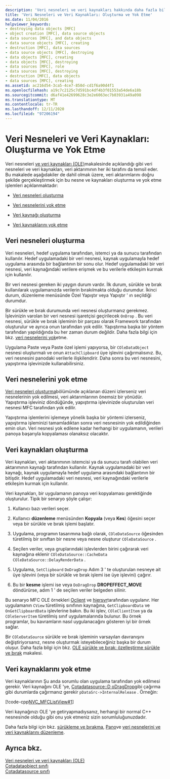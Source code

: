 ```yaml
---
description: 'Veri nesneleri ve veri kaynakları hakkında daha fazla bilgi edinin: oluşturma ve yok etme'
title: 'Veri Nesneleri ve Veri Kaynakları: Oluşturma ve Yok Etme'
ms.date: 11/04/2016
helpviewer_keywords:
- destroying data objects [MFC]
- object creation [MFC], data source objects
- data sources [MFC], and data objects
- data source objects [MFC], creating
- destruction [MFC], data sources
- data source objects [MFC], destroying
- data objects [MFC], creating
- data objects [MFC], destroying
- data sources [MFC], role
- data sources [MFC], destroying
- destruction [MFC], data objects
- data sources [MFC], creating
ms.assetid: ac216d54-3ca5-4ce7-850d-cd1f6a90d4f1
ms.openlocfilehash: a19c7c2125c7d591bc4df4b3f01553a54de6a18b
ms.sourcegitcommit: d6af41e42699628c3e2e6063ec7b03931a49a098
ms.translationtype: MT
ms.contentlocale: tr-TR
ms.lasthandoff: 12/11/2020
ms.locfileid: "97206194"
---
```

# <a name="data-objects-and-data-sources-creation-and-destruction"></a>Veri Nesneleri ve Veri Kaynakları: Oluşturma ve Yok Etme

Veri nesneleri [ve veri kaynakları (OLE)](data-objects-and-data-sources-ole.md)makalesinde açıklandığı gibi veri nesneleri ve veri kaynakları, veri aktarımının her iki tarafını da temsil eder. Bu makalede aşağıdakiler de dahil olmak üzere, veri aktarımlarını doğru şekilde gerçekleştirmek için bu nesne ve kaynakları oluşturma ve yok etme işlemleri açıklanmaktadır:

- [Veri nesneleri oluşturma](#_core_creating_data_objects)

- [Veri nesnelerini yok etme](#_core_destroying_data_objects)

- [Veri kaynağı oluşturma](#_core_creating_data_sources)

- [Veri kaynaklarını yok etme](#_core_destroying_data_sources)

## <a name="creating-data-objects"></a><a name="_core_creating_data_objects"></a> Veri nesneleri oluşturma

Veri nesneleri, hedef uygulama tarafından, istemci ya da sunucu tarafından kullanılır. Hedef uygulamadaki bir veri nesnesi, kaynak uygulamayla hedef uygulama arasında bir bağlantının bir sonu olur. Hedef uygulamadaki bir veri nesnesi, veri kaynağındaki verilere erişmek ve bu verilerle etkileşim kurmak için kullanılır.

Bir veri nesnesi gereken iki yaygın durum vardır. İlk durum, sürükle ve bırak kullanılarak uygulamanızda verilerin bırakılmakta olduğu durumdur. İkinci durum, düzenleme menüsünde Özel Yapıştır veya Yapıştır ' ın seçildiği durumdur.

Bir sürükle ve bırak durumunda veri nesnesi oluşturmanız gerekmez. İşlevinizin varolan bir veri nesnesi işaretçisi geçirilecek `OnDrop` . Bu veri nesnesi, sürükle ve bırak işleminin bir parçası olarak Framework tarafından oluşturulur ve ayrıca onun tarafından yok edilir. Yapıştırma başka bir yöntem tarafından yapıldığında bu her zaman durum değildir. Daha fazla bilgi için bkz. [veri nesnelerini yok](#_core_destroying_data_objects)etme.

Uygulama Paste veya Paste özel işlemi yapıyorsa, bir `COleDataObject` nesnesi oluşturmalı ve onun `AttachClipboard` üye işlevini çağırmalısınız. Bu, veri nesnesini panodaki verilerle ilişkilendirir. Daha sonra bu veri nesnesini, yapıştırma işlevinizde kullanabilirsiniz.

## <a name="destroying-data-objects"></a><a name="_core_destroying_data_objects"></a> Veri nesnelerini yok etme

[Veri nesneleri oluşturma](#_core_creating_data_objects)bölümünde açıklanan düzeni izlerseniz veri nesnelerinin yok edilmesi, veri aktarımlarının önemsiz bir yönüdür. Yapıştırma işleviniz döndüğünde, yapıştırma işlevinizde oluşturulan veri nesnesi MFC tarafından yok edilir.

Yapıştırma işlemlerini işlemeye yönelik başka bir yöntemi izlerseniz, yapıştırma işleminizi tamamladıktan sonra veri nesnesinin yok edildiğinden emin olun. Veri nesnesi yok edilene kadar herhangi bir uygulamanın, verileri panoya başarıyla kopyalaması olanaksız olacaktır.

## <a name="creating-data-sources"></a><a name="_core_creating_data_sources"></a> Veri kaynakları oluşturma

Veri kaynakları, veri aktarımının istemcisi ya da sunucu tarafı olabilen veri aktarımının kaynağı tarafından kullanılır. Kaynak uygulamadaki bir veri kaynağı, kaynak uygulamayla hedef uygulama arasındaki bağlantının bir bitişdir. Hedef uygulamadaki veri nesnesi, veri kaynağındaki verilerle etkileşim kurmak için kullanılır.

Veri kaynakları, bir uygulamanın panoya veri kopyalaması gerektiğinde oluşturulur. Tipik bir senaryo şöyle çalışır:

1. Kullanıcı bazı verileri seçer.

1. Kullanıcı **düzenleme** menüsünden **Kopyala** (veya **Kes**) öğesini seçer veya bir sürükle ve bırak işlemi başlatır.

1. Uygulama, programın tasarımına bağlı olarak, `COleDataSource` öğesinden türetilmiş bir sınıftan bir nesne veya nesne oluşturur `COleDataSource` .

1. Seçilen veriler, veya gruplarındaki işlevlerden birini çağırarak veri kaynağına eklenir `COleDataSource::CacheData` `COleDataSource::DelayRenderData` .

1. Uygulama, `SetClipboard` `DoDragDrop` Adım 3 ' te oluşturulan nesneye ait üye işlevini (veya bir sürükle ve bırak işlemi ise üye işlevini) çağırır.

1. Bu bir **kesme** işlemi ise veya `DoDragDrop` **DROPEFFECT_MOVE** döndürürse, adım 1 ' de seçilen veriler belgeden silinir.

Bu senaryo MFC OLE örnekleri [Oclient](../overview/visual-cpp-samples.md) ve [hiersvr](../overview/visual-cpp-samples.md)tarafından uygulanır. Her uygulamanın `CView` türetilmiş sınıfının kaynağına, `GetClipboardData` ve `OnGetClipboardData` işlevlerine bakın. Bu iki işlev, `COleClientItem` ya da `COleServerItem` türetilmiş sınıf uygulamalarında bulunur. Bu örnek programlar, bu kavramların nasıl uygulanacağını gösteren iyi bir örnek sağlar.

Bir `COleDataSource` sürükle ve bırak işleminin varsayılan davranışını değiştiriyorsanız, nesne oluşturmak isteyebileceğiniz başka bir durum oluşur. Daha fazla bilgi için bkz. [OLE sürükle ve bırak: özelleştirme sürükle ve bırak](drag-and-drop-ole.md#customize-drag-and-drop) makalesi.

## <a name="destroying-data-sources"></a><a name="_core_destroying_data_sources"></a> Veri kaynaklarını yok etme

Veri kaynaklarının Şu anda sorumlu olan uygulama tarafından yok edilmesi gerekir. Veri kaynağını OLE 'ye, [Cotadatasource::D oDragDrop](reference/coledatasource-class.md#dodragdrop)gibi çağırma gibi durumlarda çağırmanız gerekir `pDataSrc->InternalRelease` . Örneğin:

[!code-cpp[NVC_MFCListView#1](../atl/reference/codesnippet/cpp/data-objects-and-data-sources-creation-and-destruction_1.cpp)]

Veri kaynağınızı OLE 'ye getiryapmadıysanız, herhangi bir normal C++ nesnesinde olduğu gibi onu yok etmeniz sizin sorumluluğunuzdadır.

Daha fazla bilgi için bkz. [sürükleme ve bırakma](drag-and-drop-ole.md), [Pano](clipboard.md)ve [veri nesnelerini ve veri kaynaklarını düzenleme](data-objects-and-data-sources-manipulation.md).

## <a name="see-also"></a>Ayrıca bkz.

[Veri nesneleri ve veri kaynakları (OLE)](data-objects-and-data-sources-ole.md)<br/>
[Cotadataobject sınıfı](reference/coledataobject-class.md)<br/>
[Cotadatasource sınıfı](reference/coledatasource-class.md)
